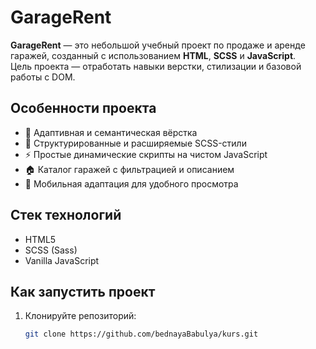 # GarageRent

**GarageRent** — это небольшой учебный проект по продаже и аренде гаражей, созданный с использованием **HTML**, **SCSS** и **JavaScript**.  
Цель проекта — отработать навыки верстки, стилизации и базовой работы с DOM.

## Особенности проекта

- 📄 Адаптивная и семантическая вёрстка
- 🎨 Структурированные и расширяемые SCSS-стили
- ⚡ Простые динамические скрипты на чистом JavaScript
- 🏠 Каталог гаражей с фильтрацией и описанием
- 📱 Мобильная адаптация для удобного просмотра

## Стек технологий

- HTML5
- SCSS (Sass)
- Vanilla JavaScript

## Как запустить проект

1. Клонируйте репозиторий:
   ```bash
   git clone https://github.com/bednayaBabulya/kurs.git
